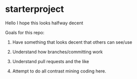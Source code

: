 # starterproject
Hello I hope this looks halfway decent

Goals for this repo:
1) Have something that looks decent that others can see/use

2) Understand how branches/committing work

3) Understand pull requests and the like  

4) Attempt to do all contrast mining coding here.
